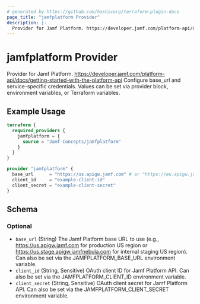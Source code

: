 ```yaml
---
# generated by https://github.com/hashicorp/terraform-plugin-docs
page_title: "jamfplatform Provider"
description: |-
  Provider for Jamf Platform. https://developer.jamf.com/platform-api/docs/getting-started-with-the-platform-api Configure base_url and service-specific credentials. Values can be set via provider block, environment variables, or Terraform variables.
---
```


# jamfplatform Provider

Provider for Jamf Platform. https://developer.jamf.com/platform-api/docs/getting-started-with-the-platform-api Configure base_url and service-specific credentials. Values can be set via provider block, environment variables, or Terraform variables.

## Example Usage

```terraform
terraform {
  required_providers {
    jamfplatform = {
      source = "Jamf-Concepts/jamfplatform"
    }
  }
}

provider "jamfplatform" {
  base_url      = "https://us.apigw.jamf.com" # or "https://eu.apigw.jamf.com", "https://apac.apigw.jamf.com"
  client_id     = "example-client-id"
  client_secret = "example-client-secret"
}
```

<!-- schema generated by tfplugindocs -->
## Schema

### Optional

- `base_url` (String) The Jamf Platform base URL to use (e.g., https://us.apigw.jamf.com for production US region or https://us.stage.apigw.jamfnebula.com for internal staging US region). Can also be set via the JAMFPLATFORM_BASE_URL environment variable.
- `client_id` (String, Sensitive) OAuth client ID for Jamf Platform API. Can also be set via the JAMFPLATFORM_CLIENT_ID environment variable.
- `client_secret` (String, Sensitive) OAuth client secret for Jamf Platform API. Can also be set via the JAMFPLATFORM_CLIENT_SECRET environment variable.
